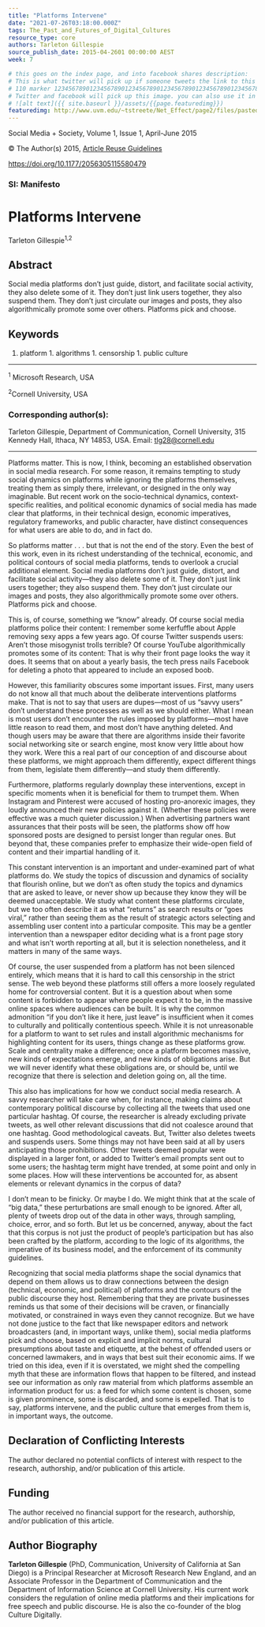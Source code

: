 ```yaml
---
title: "Platforms Intervene"
date: "2021-07-26T03:18:00.000Z"
tags: The_Past_and_Futures_of_Digital_Cultures
resource_type: core
authors: Tarleton Gillespie
source_publish_date: 2015-04-2601 00:00:00 AEST
week: 7

# this goes on the index page, and into facebook shares description:
# This is what twitter will pick up if someone tweets the link to this page
# 110 marker 1234567890123456789012345678901234567890123456789012345678901234567890123456789012345678901234567890123456789 twitter-body:
# Twitter and facebook will pick up this image. you can also use it in a post with:
# ![alt text]({{ site.baseurl }}/assets/{{page.featuredimg}})
featuredimg: http://www.uvm.edu/~tstreete/Net_Effect/page2/files/pasted-graphic.jpg
---
```


Social Media + Society, Volume 1, Issue 1, April-June 2015

© The Author(s) 2015, <a            href="https://sagepub.com/journals-permissions">Article Reuse Guidelines</a>

<a href="https://doi.org/10.1177/2056305115580479">https://doi.org/10.1177/2056305115580479</a>

### SI: Manifesto

# Platforms Intervene

Tarleton Gillespie<sup>1,2</sup>

## Abstract

Social media platforms don’t just guide, distort, and facilitate social activity, they also delete some of it. They don’t just link users together, they also suspend them. They don’t just circulate our images and posts, they also algorithmically promote some over others. Platforms pick and choose.

## Keywords

1. platform 1. algorithms 1. censorship 1. public culture

---

<sup>1</sup> Microsoft Research, USA

<sup>2</sup>Cornell University, USA

### Corresponding author(s):

Tarleton Gillespie, Department of Communication, Cornell University, 315 Kennedy Hall, Ithaca, NY 14853, USA. Email: <a href="mailto:tlg28@cornell.edu">tlg28@cornell.edu</a>

---

Platforms matter. This is now, I think, becoming an established observation in social media research. For some reason, it remains tempting to study social dynamics on platforms while ignoring the platforms themselves, treating them as simply there, irrelevant, or designed in the only way imaginable. But recent work on the socio-technical dynamics, context-specific realities, and political economic dynamics of social media has made clear that platforms, in their technical design, economic imperatives, regulatory frameworks, and public character, have distinct consequences for what users are able to do, and in fact do.

So platforms matter . . . but that is not the end of the story. Even the best of this work, even in its richest understanding of the technical, economic, and political contours of social media platforms, tends to overlook a crucial additional element. Social media platforms don’t just guide, distort, and facilitate social activity—they also delete some of it. They don’t just link users together; they also suspend them. They don’t just circulate our images and posts, they also algorithmically promote some over others. Platforms pick and choose.

This is, of course, something we “know” already. Of course social media platforms police their content: I remember some kerfuffle about Apple removing sexy apps a few years ago. Of course Twitter suspends users: Aren’t those misogynist trolls terrible? Of course YouTube algorithmically promotes some of its content: That is why their front page looks the way it does. It seems that on about a yearly basis, the tech press nails Facebook for deleting a photo that appeared to include an exposed boob.

However, this familiarity obscures some important issues. First, many users do not know all that much about the deliberate interventions platforms make. That is not to say that users are dupes—most of us “savvy users” don’t understand these processes as well as we should either. What I mean is most users don’t encounter the rules imposed by platforms—most have little reason to read them, and most don’t have anything deleted. And though users may be aware that there are algorithms inside their favorite social networking site or search engine, most know very little about how they work. Were this a real part of our conception of and discourse about these platforms, we might approach them differently, expect different things from them, legislate them differently—and study them differently.

Furthermore, platforms regularly downplay these interventions, except in specific moments when it is beneficial for them to trumpet them. When Instagram and Pinterest were accused of hosting pro-anorexic images, they loudly announced their new policies against it. (Whether these policies were effective was a much quieter discussion.) When advertising partners want assurances that their posts will be seen, the platforms show off how sponsored posts are designed to persist longer than regular ones. But beyond that, these companies prefer to emphasize their wide-open field of content and their impartial handling of it.

This constant intervention is an important and under-examined part of what platforms do. We study the topics of discussion and dynamics of sociality that flourish online, but we don’t as often study the topics and dynamics that are asked to leave, or never show up because they know they will be deemed unacceptable. We study what content these platforms circulate, but we too often describe it as what “returns” as search results or “goes viral,” rather than seeing them as the result of strategic actors selecting and assembling user content into a particular composite. This may be a gentler intervention than a newspaper editor deciding what is a front page story and what isn’t worth reporting at all, but it is selection nonetheless, and it matters in many of the same ways.

Of course, the user suspended from a platform has not been silenced entirely, which means that it is hard to call this censorship in the strict sense. The web beyond these platforms still offers a more loosely regulated home for controversial content. But it is a question about when some content is forbidden to appear where people expect it to be, in the massive online spaces where audiences can be built. It is why the common admonition “if you don’t like it here, just leave” is insufficient when it comes to culturally and politically contentious speech. While it is not unreasonable for a platform to want to set rules and install algorithmic mechanisms for highlighting content for its users, things change as these platforms grow. Scale and centrality make a difference; once a platform becomes massive, new kinds of expectations emerge, and new kinds of obligations arise. But we will never identify what these obligations are, or should be, until we recognize that there is selection and deletion going on, all the time.

This also has implications for how we conduct social media research. A savvy researcher will take care when, for instance, making claims about contemporary political discourse by collecting all the tweets that used one particular hashtag. Of course, the researcher is already excluding private tweets, as well other relevant discussions that did not coalesce around that one hashtag. Good methodological caveats. But, Twitter also deletes tweets and suspends users. Some things may not have been said at all by users anticipating those prohibitions. Other tweets deemed popular were displayed in a larger font, or added to Twitter’s email prompts sent out to some users; the hashtag term might have trended, at some point and only in some places. How will these interventions be accounted for, as absent elements or relevant dynamics in the corpus of data?

I don’t mean to be finicky. Or maybe I do. We might think that at the scale of “big data,” these perturbations are small enough to be ignored. After all, plenty of tweets drop out of the data in other ways, through sampling, choice, error, and so forth. But let us be concerned, anyway, about the fact that this corpus is not just the product of people’s participation but has also been crafted by the platform, according to the logic of its algorithms, the imperative of its business model, and the enforcement of its community guidelines.

Recognizing that social media platforms shape the social dynamics that depend on them allows us to draw connections between the design (technical, economic, and political) of platforms and the contours of the public discourse they host. Remembering that they are private businesses reminds us that some of their decisions will be craven, or financially motivated, or constrained in ways even they cannot recognize. But we have not done justice to the fact that like newspaper editors and network broadcasters (and, in important ways, unlike them), social media platforms pick and choose, based on explicit and implicit norms, cultural presumptions about taste and etiquette, at the behest of offended users or concerned lawmakers, and in ways that best suit their economic aims. If we tried on this idea, even if it is overstated, we might shed the compelling myth that these are information flows that happen to be filtered, and instead see our information as only raw material from which platforms assemble an information product for us: a feed for which some content is chosen, some is given prominence, some is discarded, and some is expelled. That is to say, platforms intervene, and the public culture that emerges from them is, in important ways, the outcome.

## Declaration of Conflicting Interests

The author declared no potential conflicts of interest with respect to the research, authorship, and/or publication of this article.

## Funding

The author received no financial support for the research, authorship, and/or publication of this article.

## Author Biography

<b>Tarleton Gillespie</b> (PhD, Communication, University of California at San Diego) is a Principal Researcher at Microsoft Research New England, and an Associate Professor in the Department of Communication and the Department of Information Science at Cornell University. His current work considers the regulation of online media platforms and their implications for free speech and public discourse. He is also the co-founder of the blog Culture Digitally.
